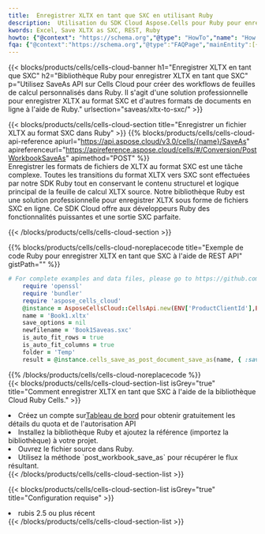 ```yaml
---
title:  Enregistrer XLTX en tant que SXC en utilisant Ruby
description:  Utilisation du SDK Cloud Aspose.Cells pour Ruby pour enregistrer le fichier au format XLTX en tant que fichier au format SXC.
kwords: Excel, Save XLTX as SXC, REST, Ruby
howto: {"@context": "https://schema.org","@type": "HowTo","name": "How to save XLTX as SXC using the Cells Cloud Ruby library.","description": "How to save XLTX as SXC using the Cells Cloud Ruby library.","image": {"@type": "ImageObject"},"url": "/ruby/saveas/xltx-to-sxc/","step": [{ "@type": "HowToStep","name": "How to save XLTX as SXC using the Cells Cloud Ruby library. step 1", "image": {"@type": "ImageObject",},"url": "/ruby/saveas/xltx-to-sxc/","text": "Register an account at <a href='https://dashboard.aspose.cloud/'>Dashboard</a> to get free API quota & authorization details",},{ "@type": "HowToStep","name": "How to save XLTX as SXC using the Cells Cloud Ruby library. step 1", "image": {"@type": "ImageObject",},"url": "/ruby/saveas/xltx-to-sxc/","text": "Install Ruby library and add the reference (import the library) to your project.",},{ "@type": "HowToStep","name": "How to save XLTX as SXC using the Cells Cloud Ruby library. step 1", "image": {"@type": "ImageObject",},"url": "/ruby/saveas/xltx-to-sxc/","text": "Open the source file in Ruby.",},{ "@type": "HowToStep","name": "How to save XLTX as SXC using the Cells Cloud Ruby library. step 1", "image": {"@type": "ImageObject",},"url": "/ruby/saveas/xltx-to-sxc/","text": "Use the `post_workbook_save_as` method to retrieve the resulting stream.",}, ],"supply": {"@type": "HowToSupply","name": "document"},"tool": [{"@type": "HowToTool","name": "RubyMine, Visual Studio Code, Aptana Studio, NetBeans"},{"@type": "HowToTool","name": "Aspose Cells"}],"totalTime": "PT6M"}
fqa: {"@context":"https://schema.org","@type":"FAQPage","mainEntity":[{"@type":"Question","name":"Why save file as other formats file in C# using REST API?","acceptedAnswer":{"@type":"Answer","text":"Documents are encoded in many ways, and some files may be incompatible with the software you use. To open and read such files, just save them as appropriate file formats.<br/><ol><li>Install .NET SDK and add the reference (import the library) to your project.</li><li>Open the source file in C# using REST API.</li><li>Call the PostWorkbookSaveAsRequest() method, passing an output filename with required extension.</li><li>Get the result of save as a separate file.</li></ol>"}},{"@type":"Question","name":"What file formats can I save as with your C# library?","acceptedAnswer":{"@type":"Answer","text":"We support a variety of file formats for conversion using .NET library, including XLSX, Excel, xls , PDF, CSV, HTML, Markdown, XML, PNG, JPG, TIFF, Json, TXT and many more."}},{"@type":"Question","name":"What is the maximum allowed file size for conversion using this .NET library?","acceptedAnswer":{"@type":"Answer","text":"There are no file size limits for format conversions using .NET library."}}]}
---
```

{{< blocks/products/cells/cells-cloud-banner h1="Enregistrer XLTX en tant que SXC" h2="Bibliothèque Ruby pour enregistrer XLTX en tant que SXC" p="Utilisez SaveAs API sur Cells Cloud pour créer des workflows de feuilles de calcul personnalisés dans Ruby. Il s\'agit d\'une solution professionnelle pour enregistrer XLTX au format SXC et d\'autres formats de documents en ligne à l\'aide de Ruby." urlsection="saveas/xltx-to-sxc/" >}}

{{< blocks/products/cells/cells-cloud-section title="Enregistrer un fichier XLTX au format SXC dans Ruby" >}}
{{% blocks/products/cells/cells-cloud-api-reference apiurl="https://api.aspose.cloud/v3.0/cells/{name}/SaveAs" apireferenceurl="https://apireference.aspose.cloud/cells/#/Conversion/PostWorkbookSaveAs" apimethod="POST" %}}
<br/>
Enregistrer les formats de fichiers de XLTX au format SXC est une tâche complexe. Toutes les transitions du format XLTX vers SXC sont effectuées par notre SDK Ruby tout en conservant le contenu structurel et logique principal de la feuille de calcul XLTX source. Notre bibliothèque Ruby est une solution professionnelle pour enregistrer XLTX sous forme de fichiers SXC en ligne. Ce SDK Cloud offre aux développeurs Ruby des fonctionnalités puissantes et une sortie SXC parfaite.

{{< /blocks/products/cells/cells-cloud-section >}}

{{% blocks/products/cells/cells-cloud-noreplacecode title="Exemple de code Ruby pour enregistrer XLTX en tant que SXC à l\'aide de REST API" gistPath="" %}}
  
```ruby
# For complete examples and data files, please go to https://github.com/aspose-cells-cloud/aspose-cells-cloud-ruby/
    require 'openssl'
    require 'bundler'
    require 'aspose_cells_cloud'
    @instance = AsposeCellsCloud::CellsApi.new(ENV['ProductClientId'],ENV['ProductClientSecret'])
    name = 'Book1.xltx'
    save_options = nil
    newfilename = 'Book1Saveas.sxc'
    is_auto_fit_rows = true
    is_auto_fit_columns = true
    folder = 'Temp'
    result = @instance.cells_save_as_post_document_save_as(name, { :save_options=>save_options, :newfilename=>(folder+"/"+newfilename), :is_auto_fit_rows=>is_auto_fit_rows, :is_auto_fit_columns=>is_auto_fit_columns, :folder=>folder})
```
  
{{% /blocks/products/cells/cells-cloud-noreplacecode %}}
<br/>
{{< blocks/products/cells/cells-cloud-section-list isGrey="true" title="Comment enregistrer XLTX en tant que SXC à l\'aide de la bibliothèque Cloud Ruby Cells." >}}
<li> Créez un compte sur<a href="https://dashboard.aspose.cloud/">Tableau de bord</a> pour obtenir gratuitement les détails du quota et de l'autorisation API</li>
<li>Installez la bibliothèque Ruby et ajoutez la référence (importez la bibliothèque) à votre projet.</li>
<li>Ouvrez le fichier source dans Ruby.</li>
<li>Utilisez la méthode `post_workbook_save_as` pour récupérer le flux résultant.</li>
{{< /blocks/products/cells/cells-cloud-section-list >}}

{{< blocks/products/cells/cells-cloud-section-list isGrey="true" title="Configuration requise" >}}
<li>rubis 2.5 ou plus récent</li>
{{< /blocks/products/cells/cells-cloud-section-list >}}
